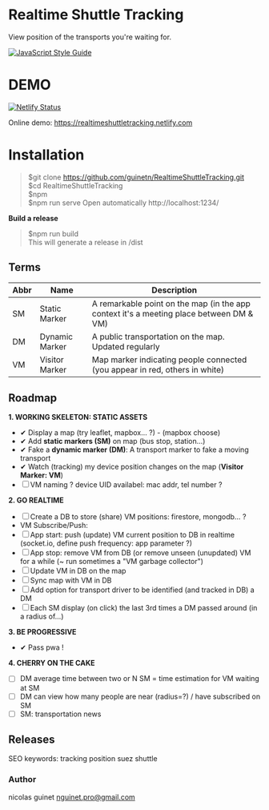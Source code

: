 # Realtime Shuttle Tracking
View position of the transports you're waiting for.

[![JavaScript Style Guide](https://img.shields.io/badge/code_style-standard-brightgreen.svg)](https://standardjs.com)

# DEMO
[![Netlify Status](https://api.netlify.com/api/v1/badges/01e2ae04-b673-49c7-984b-4f8d6f2990b4/deploy-status)](https://app.netlify.com/sites/realtimeshuttletracking/deploys)

Online demo: https://realtimeshuttletracking.netlify.com

# Installation

> $git clone https://github.com/guinetn/RealtimeShuttleTracking.git  
$cd RealtimeShuttleTracking  
$npm  
$npm run serve Open automatically http://localhost:1234/

**Build a release**

> \$npm run build  
This will generate a release in /dist

## Terms

| Abbr | Name           | Description                                                                             |
| ---- | -------------- | --------------------------------------------------------------------------------------- |
| SM   | Static Marker  | A remarkable point on the map (in the app context it's a meeting place between DM & VM) |
| DM   | Dynamic Marker | A public transportation on the map. Updated regularly                                   |
| VM   | Visitor Marker | Map marker indicating people connected (you appear in red, others in white)             |

## Roadmap

**1. WORKING SKELETON: STATIC ASSETS**

- ✔ Display a map (try leaflet, mapbox… ?) - (mapbox choose)
- ✔ Add **static markers (SM)** on map (bus stop, station...)
- ✔ Fake a **dynamic marker (DM)**: A transport marker to fake a moving transport
- ✔ Watch (tracking) my device position changes on the map (**Visitor Marker: VM**)
- ☐ VM naming ? device UID availabel: mac addr, tel number ?

**2. GO REALTIME**

- ☐ Create a DB to store (share) VM positions: firestore, mongodb… ?
- VM Subscribe/Push:
- ☐ App start: push (update) VM current position to DB in realtime (socket.io, define push frequency: app parameter ?)
- ☐ App stop: remove VM from DB (or remove unseen (unupdated) VM for a while (~ run sometimes a "VM garbage collector")
- ☐ Update VM in DB on the map
- ☐ Sync map with VM in DB
- ☐ Add option for transport driver to be identified (and tracked in DB) a DM
- ☐ Each SM display (on click) the last 3rd times a DM passed around (in a radius of…)

**3. BE PROGRESSIVE**

- ✔ Pass pwa !

**4. CHERRY ON THE CAKE**

- ☐ DM average time between two or N SM = time estimation for VM waiting at SM
- ☐ DM can view how many people are near (radius=?) / have subscribed on SM
- ☐ SM: transportation news

## Releases

SEO keywords: tracking position suez shuttle

### Author

nicolas guinet <nguinet.pro@gmail.com>
